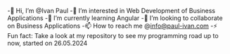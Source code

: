 -👋 Hi, I’m @Ivan Paul
-👀 I’m interested in Web Development of Business Applications
-🌱 I’m currently learning Angular
-💞️ I’m looking to collaborate on Business Applications
-📫 How to reach me @info@paul-ivan.com
-⚡ Fun fact: Take a look at my repository to see my programming road up to now, started on 26.05.2024
<!---
NaviPlau/NaviPlau is a ✨ special ✨ repository because its `README.md` (this file) appears on your GitHub profile.
You can click the Preview link to take a look at your changes.
--->
